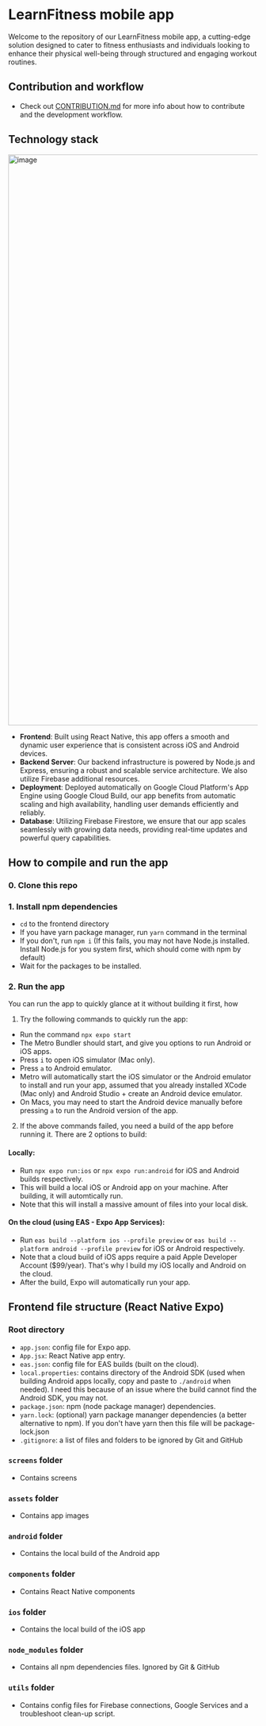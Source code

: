 # LearnFitness mobile app

Welcome to the repository of our LearnFitness mobile app, a cutting-edge solution designed to cater to fitness enthusiasts and individuals looking to enhance their physical well-being through structured and engaging workout routines.

## Contribution and workflow

- Check out [CONTRIBUTION.md](https://github.com/LearnFitness/LearnFitness-frontend/blob/main/CONTRIBUTION.md) for more info about how to contribute and the development workflow.

## Technology stack

<img width="1150" alt="image" src="https://github.com/LearnFitness/LearnFitness-frontend/assets/35861939/9cf2088a-68c9-4c80-97e3-950cd916b362">

- **Frontend**: Built using React Native, this app offers a smooth and dynamic user experience that is consistent across iOS and Android devices.
- **Backend Server**: Our backend infrastructure is powered by Node.js and Express, ensuring a robust and scalable service architecture. We also utilize Firebase additional resources.
- **Deployment**: Deployed automatically on Google Cloud Platform's App Engine using Google Cloud Build, our app benefits from automatic scaling and high availability, handling user demands efficiently and reliably.
- **Database**: Utilizing Firebase Firestore, we ensure that our app scales seamlessly with growing data needs, providing real-time updates and powerful query capabilities.

## How to compile and run the app

### 0. Clone this repo

### 1. Install npm dependencies

- ```cd``` to the frontend directory
- If you have yarn package manager, run ```yarn``` command in the terminal
- If you don't, run ```npm i``` (If this fails, you may not have Node.js installed. Install Node.js for you system first, which should come with npm by default)
- Wait for the packages to be installed.

### 2. Run the app

You can run the app to quickly glance at it without building it first, how

1. Try the following commands to quickly run the app:

- Run the command ```npx expo start```
- The Metro Bundler should start, and give you options to run Android or iOS apps.
- Press ```i``` to open iOS simulator (Mac only).
- Press ```a``` to Android emulator.
- Metro will automatically start the iOS simulator or the Android emulator to install and run your app, assumed that you already installed XCode (Mac only) and Android Studio + create an Android device emulator.
- On Macs, you may need to start the Android device manually before pressing ```a``` to run the Android version of the app.

2. If the above commands failed, you need a build of the app before running it. There are 2 options to build:

#### Locally:

- Run ```npx expo run:ios``` or ```npx expo run:android``` for iOS and Android builds respectively.
- This will build a local iOS or Android app on your machine. After building, it will automtically run.
- Note that this will install a massive amount of files into your local disk.

#### On the cloud (using EAS - Expo App Services):

- Run ```eas build --platform ios --profile preview``` or ```eas build --platform android --profile preview``` for iOS or Android respectively.
- Note that a cloud build of iOS apps require a paid Apple Developer Account ($99/year). That's why I build my iOS locally and Android on the cloud.
- After the build, Expo will automatically run your app.

## Frontend file structure (React Native Expo)

### Root directory

- ```app.json```: config file for Expo app.
- ```App.jsx```: React Native app entry.
- ```eas.json```: config file for EAS builds (built on the cloud).
- ```local.properties```: contains directory of the Android SDK (used when building Android apps locally, copy and paste to ```./android``` when needed). I need this because of an issue where the build cannot find the Android SDK, you may not.
- ```package.json```: npm (node package manager) dependencies.
- ```yarn.lock```: (optional) yarn package mananger dependencies (a better alternative to npm). If you don't have yarn then this file will be package-lock.json
- ```.gitignore```: a list of files and folders to be ignored by Git and GitHub

### ```screens``` folder

- Contains screens

### ```assets``` folder

- Contains app images

### ```android``` folder

- Contains the local build of the Android app

### ```components``` folder

- Contains React Native components

### ```ios``` folder

- Contains the local build of the iOS app

### ```node_modules``` folder

- Contains all npm dependencies files. Ignored by Git & GitHub

### ```utils``` folder

- Contains config files for Firebase connections, Google Services and a troubleshoot clean-up script.

